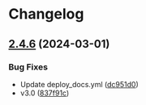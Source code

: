 # Changelog

## [2.4.6](https://github.com/zhinjs/zhin/compare/v2.4.5...v2.4.6) (2024-03-01)


### Bug Fixes

* Update deploy_docs.yml ([dc951d0](https://github.com/zhinjs/zhin/commit/dc951d08f6288203197f9b1a6fa22e68124bd8ca))
* v3.0 ([837f91c](https://github.com/zhinjs/zhin/commit/837f91c54f302bd69b12d57917c244d4581d5de6))
